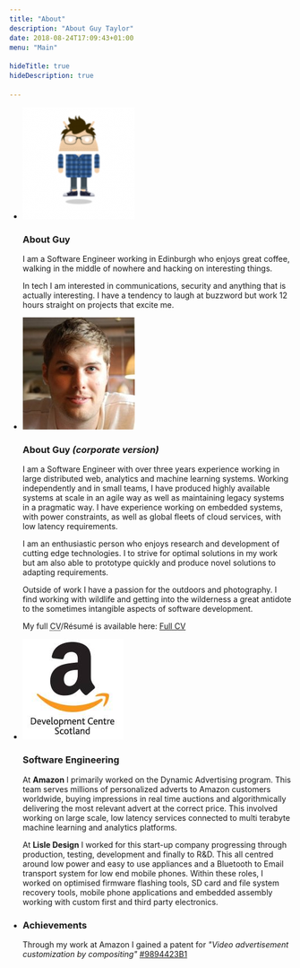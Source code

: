 ```yaml
---
title: "About"
description: "About Guy Taylor"
date: 2018-08-24T17:09:43+01:00
menu: "Main"

hideTitle: true
hideDescription: true

---
```


<ul class="list-unstyled mt-3">
    <li class="media">
        <img class="rounded-circle media-token-img" src="head-shot-hover.png" alt="Cartoon image of Guy">
        <div class="media-body">
            <h3>About Guy</h3>
            <p class="lead">I am a Software Engineer working in Edinburgh who enjoys great coffee, walking in the middle of nowhere and hacking on interesting things.</p>
            <p>In tech I am interested in communications, security and anything that is actually interesting. I have a tendency to laugh at buzzword but work 12 hours straight on projects that excite me.</p>
        </div>
    </li>
    <li class="media">
        <img class="rounded-circle media-token-img" src="head-shot.jpg" alt="Head shot of Guy">
        <div class="media-body">
            <h3>About Guy <i>(corporate version)</i></h3>
            <p>
                I am a Software Engineer with over three years experience working in large distributed web, analytics and machine learning systems. Working independently and in small teams, I have produced highly available systems at scale in an agile way as well as maintaining legacy systems in a pragmatic way. I have experience working on embedded systems, with power constraints, as well as global fleets of cloud services, with low latency requirements.
            </p>
            <p>
                I am an enthusiastic person who enjoys research and development of cutting edge technologies. I to strive for optimal solutions in my work but am also able to prototype quickly and produce novel solutions to adapting requirements.
            </p>
            <p>
                Outside of work I have a passion for the outdoors and photography. I find working with wildlife and getting into the wilderness a great antidote to the sometimes intangible aspects of software development.
            </p>
            <p>
                My full <abbr title="Curriculum vitae">CV</abbr>&sol;Résumé is available here: <a href="CV_Resume_Feb_2019.pdf" type="button" class="btn btn-secondary">Full CV</a>
            </p>
        </div>
    </li>
    <li class="media">
        <img class="rounded-circle media-token-img" src="1016695_692193627473392_1354454202_n.jpg" alt="Amazon logo">
        <div class="media-body">
            <h3>Software Engineering</h3>
            <p>
                At <b>Amazon</b> I primarily worked on the Dynamic Advertising program. This team serves millions of personalized adverts to Amazon customers worldwide, buying impressions in real time auctions and algorithmically delivering the most relevant advert at the correct price. This involved working on large scale, low latency services connected to multi terabyte machine learning and analytics platforms.
            </p>
            <p>
                At <b>Lisle Design</B> I worked for this start-up company progressing through production, testing, development and finally to R&D. This all centred around low power and easy to use appliances and a Bluetooth to Email transport system for low end mobile phones. Within these roles, I worked on optimised firmware flashing tools, SD card and file system recovery tools, mobile phone applications and embedded assembly working with custom first and third party electronics.
            </p>
        </div>
    </li>
    <li class="media">
        <div class="rounded-circle media-token-img">
            <span class="fas fa-trophy fa-fw"></span>
        </div>
        <div class="media-body">
            <h3>Achievements</h3>
            <p>Through my work at Amazon I gained a patent for <i>"Video advertisement customization by compositing"</i> <a href="https://patents.google.com/patent/US9894423B1/en">#9894423B1</a></p>
        </div>
    </li>
</ul>
